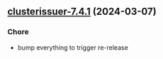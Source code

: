 

## [clusterissuer-7.4.1](https://github.com/truecharts/charts/compare/clusterissuer-7.4.0...clusterissuer-7.4.1) (2024-03-07)

### Chore



- bump everything to trigger re-release